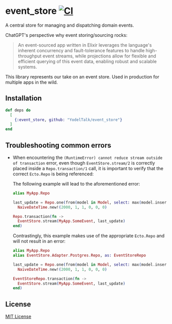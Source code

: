 # event_store [![CI](https://github.com/YodelTalk/event_store/actions/workflows/test.yml/badge.svg)](https://github.com/YodelTalk/event_store/actions/workflows/test.yml)

A central store for managing and dispatching domain events.

ChatGPT's perspective why event storing/sourcing rocks:

> An event-sourced app written in Elixir leverages the language's inherent concurrency and fault-tolerance features to handle high-throughput event streams, while projections allow for flexible and efficient querying of this event data, enabling robust and scalable systems.
>

This library represents our take on an event store. Used in production for multiple apps in the wild.

## Installation

```elixir
def deps do
  [
    {:event_store, github: "YodelTalk/event_store"}
  ]
end
```

## Troubleshooting common errors

* When encountering the `(RuntimeError) cannot reduce stream outside of transaction` error, even though `EventStore.stream/2` is correctly placed inside a `Repo.transaction/1` call, it is important to verify that the correct `Ecto.Repo` is being referenced:

  The following example will lead to the aforementioned error:

  ```elixir
  alias MyApp.Repo

  last_update = Repo.one(from(model in Model, select: max(model.inserted_at))) ||
    NaiveDateTime.new!(2000, 1, 1, 0, 0, 0)

  Repo.transaction(fn ->
    EventStore.stream(MyApp.SomeEvent, last_update)
  end)
  ```

  Contrastingly, this example makes use of the appropriate `Ecto.Repo` and will not result in an error:

  ```elixir
  alias MyApp.Repo
  alias EventStore.Adapter.Postgres.Repo, as: EventStoreRepo

  last_update = Repo.one(from(model in Model, select: max(model.inserted_at))) ||
    NaiveDateTime.new!(2000, 1, 1, 0, 0, 0)

  EventStoreRepo.transaction(fn ->
    EventStore.stream(MyApp.SomeEvent, last_update)
  end)
  ```

## License

[MIT License](LICENSE)
